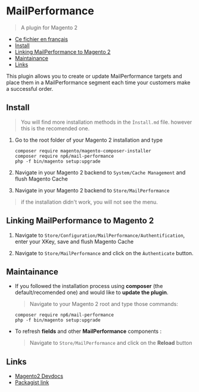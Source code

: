 # MailPerformance
> A plugin for Magento 2

* [Ce fichier en français](https://github.com/tym17/MPerf-Magento2/blob/Release/LISEZMOI.md)
* [Install](#install)
* [Linking MailPerformance to Magento 2](#linking-mailperformance-to-magento-2)
* [Maintainance](#maintainance)
* [Links](#links)

This plugin allows you to create or update MailPerformance targets and place them in a MailPerformance segment each time your customers make a successful order.
## Install
> You will find more installation methods in the `Ìnstall.md` file. however this is the recomended one.

1. Go to the root folder of your Magento 2 installation and type

   ```shell
   composer require magento/magento-composer-installer
   composer require np6/mail-performance
   php -f bin/magento setup:upgrade
   ```

2. Navigate in your Magento 2 backend to `System/Cache Management` and flush Magento Cache

3. Navigate in your Magento 2 backend to `Store/MailPerformance`
> if the installation didn't work, you will not see the menu.

## Linking MailPerformance to Magento 2

1. Navigate to `Store/Configuration/MailPerformance/Authentification`, enter your XKey, save and flush Magento Cache

2. Navigate to `Store/MailPerformance` and click on the `Àuthenticate` button.

## Maintainance

* If you followed the installation process using **composer** (the default/recomended one) and would like to **update the plugin**.
  > Navigate to your Magento 2 root and type those commands:
  ```shell
  composer require np6/mail-performance
  php -f bin/magento setup:upgrade
  ```

* To refresh **fields** and other **MailPerformance** components :
  > Navigate to `Store/MailPerformance` and click on the **Reload** button

## Links

* [Magento2 Devdocs](http://devdocs.magento.com/)
* [Packagist link](https://packagist.org/packages/tym17/mail-performance)
